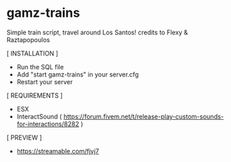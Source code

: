 # gamz-trains
Simple train script, travel around Los Santos!
credits to Flexy & Raztapopoulos

[ INSTALLATION ]
- Run the SQL file
- Add "start gamz-trains" in your server.cfg
- Restart your server

[ REQUIREMENTS ]
- ESX
- InteractSound ( https://forum.fivem.net/t/release-play-custom-sounds-for-interactions/8282 )

[ PREVIEW ] 
- https://streamable.com/fjvj7
